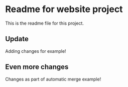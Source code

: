 # Readme for website project

This is the readme file for this project.

## Update

Adding changes for example!

## Even more changes

Changes as part of automatic merge example!
